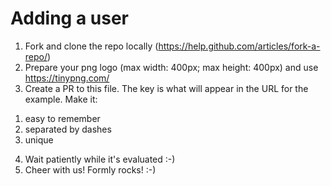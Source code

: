 # Adding a user

1. Fork and clone the repo locally (https://help.github.com/articles/fork-a-repo/)
 2. Prepare your png logo (max width: 400px; max height: 400px) and use https://tinypng.com/
 3. Create a PR to this file. The key is what will appear in the URL for the example. Make it:
   1) easy to remember
   2) separated by dashes
   3) unique
 4. Wait patiently while it's evaluated :-)
 5. Cheer with us! Formly rocks! :-)
